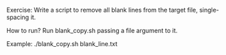 Exercise:
Write a script to remove all blank lines from the target file, single-spacing it.

How to run?
Run blank_copy.sh passing a file argument to it.

Example:
./blank_copy.sh blank_line.txt
